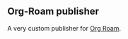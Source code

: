 ## Org-Roam publisher

A very custom publisher for [Org Roam](https://github.com/org-roam/org-roam).
